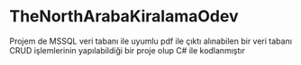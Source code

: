 # TheNorthArabaKiralamaOdev
 
Projem de MSSQL veri tabanı ile uyumlu pdf ile çıktı alınabilen bir veri tabanı CRUD işlemlerinin yapılabildiği bir proje olup C# ile kodlanmıştır
